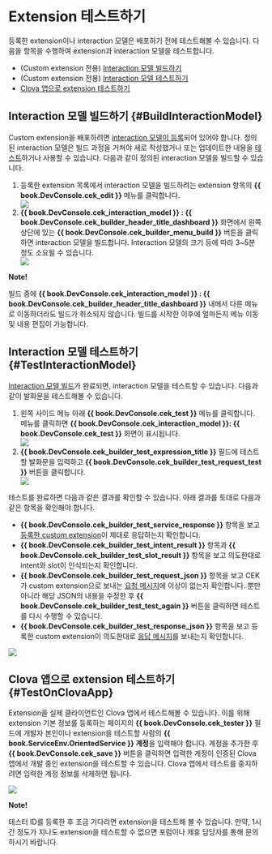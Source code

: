 # Extension 테스트하기
등록한 extension이나 interaction 모델은 배포하기 전에 테스트해볼 수 있습니다. 다음을 항목을 수행하여 extension과 interaction 모델을 테스트합니다.

* (Custom extension 전용) [Interaction 모델 빌드하기](#BuildInteractionModel)
* (Custom extension 전용) [Interaction 모델 테스트하기](#TestInteractionModel)
* [Clova 앱으로 extension 테스트하기](#TestOnClovaApp)

## Interaction 모델 빌드하기 {#BuildInteractionModel}

Custom extension을 배포하려면 [interaction 모델이 등록](/DevConsole/Guides/CEK/Register_Interaction_Model.md)되어 있어야 합니다. 정의된 interaction 모델은 빌드 과정을 거쳐야 새로 작성했거나 또는 업데이트한 내용을 [테스트](#TestInteractionModel)하거나 사용할 수 있습니다. 다음과 같이 정의된 interaction 모델을 빌드할 수 있습니다.

<ol>
  <li>등록한 extension 목록에서 interaction 모델을 빌드하려는 extension 항목의 <strong>{{ book.DevConsole.cek_edit }}</strong> 메뉴를 클릭합니다.</li>
  <img src="/DevConsole/Assets/Images/DevConsole-Interaction_Model_Menu.png" />
  <li><strong>{{ book.DevConsole.cek_interaction_model }} : {{ book.DevConsole.cek_builder_header_title_dashboard }}</strong> 화면에서 왼쪽 상단에 있는 <strong>{{ book.DevConsole.cek_builder_menu_build }}</strong> 버튼을 클릭하면 interaction 모델을 빌드합니다. Interaction 모델의 크기 등에 따라 3~5분 정도 소요될 수 있습니다.</li>
  <img src="/DevConsole/Assets/Images/DevConsole-Build_Interaction_Model.png" />
</ol>

<div class="note">
  <p><strong>Note!</strong></p>
  <p>빌드 중에 <strong>{{ book.DevConsole.cek_interaction_model }} : {{ book.DevConsole.cek_builder_header_title_dashboard }}</strong> 내에서 다른 메뉴로 이동하더라도 빌드가 취소되지 않습니다. 빌드를 시작한 이후에 얼마든지 메뉴 이동 및 내용 편집이 가능합니다.</p>
</div>

## Interaction 모델 테스트하기 {#TestInteractionModel}

[Interaction 모델 빌드](#BuildInteractionModel)가 완료되면, interaction 모델을 테스트할 수 있습니다. 다음과 같이 발화문을 테스트해볼 수 있습니다.

<ol>
  <li>왼쪽 사이드 메뉴 아래 <strong>{{ book.DevConsole.cek_test }}</strong> 메뉴를 클릭합니다. 메뉴를 클릭하면 <strong>{{ book.DevConsole.cek_interaction_model }}: {{ book.DevConsole.cek_test }}</strong> 화면이 표시됩니다.</li>
  <img src="/DevConsole/Assets/Images/DevConsole-Test_Menu.png" />
  <li><strong>{{ book.DevConsole.cek_builder_test_expression_title }}</strong> 필드에 테스트할 발화문을 입력하고 <strong>{{ book.DevConsole.cek_builder_test_request_test }}</strong> 버튼을 클릭합니다.</li>
  <img src="/DevConsole/Assets/Images/DevConsole-Test_Utterance_Example.png" />
</ol>

테스트를 완료하면 다음과 같은 결과를 확인할 수 있습니다. 아래 결과를 토대로 다음과 같은 항목을 확인해야 합니다.

* **{{ book.DevConsole.cek_builder_test_service_response }}** 항목을 보고 [등록한 custom extension](/DevConsole/Guides/CEK/Register_Extension.md)이 제대로 응답하는지 확인합니다.
* **{{ book.DevConsole.cek_builder_test_intent_result }}** 항목과 **{{ book.DevConsole.cek_builder_test_slot_result }}** 항목을 보고 의도한대로 intent와 slot이 인식되는지 확인합니다.
* **{{ book.DevConsole.cek_builder_test_request_json }}** 항목을 보고 CEK가 custom extension으로 보내는 [요청 메시지](/CEK/References/CEK_API.md#CustomExtRequestMessage)에 이상이 없는지 확인합니다. 뿐만 아니라 해당 JSON의 내용을 수정한 후 **{{ book.DevConsole.cek_builder_test_test_again }}** 버튼을 클릭하면 테스트를 다시 수행할 수 있습니다.
* **{{ book.DevConsole.cek_builder_test_response_json }}** 항목을 보고 등록한 custom extension이 의도한대로 [응답 메시지](/CEK/References/CEK_API.md#CustomExtResponseMessage)를 보내는지 확인합니다.

![](/DevConsole/Assets/Images/DevConsole-Test_Result.png)

## Clova 앱으로 extension 테스트하기 {#TestOnClovaApp}

Extension을 실제 클라이언트인 Clova 앱에서 테스트해볼 수 있습니다. 이를 위해 extension 기본 정보를 등록하는 페이지의 **{{ book.DevConsole.cek_tester }}** 필드에 개발자 본인이나 extension을 테스트할 사람의 <strong>{{ book.ServiceEnv.OrientedService }} 계정</strong>을 입력해야 합니다. 계정을 추가한 후 **{{ book.DevConsole.cek_save }}** 버튼을 클릭하면 입력한 계정이 인증된 Clova 앱에서 개발 중인 extension을 테스트할 수 있습니다. Clova 앱에서 테스트를 중지하려면 입력한 계정 정보를 삭제하면 됩니다.

![](/DevConsole/Assets/Images/DevConsole-Add_Tester_ID.png)

<div class="note">
  <p><strong>Note!</strong></p>
  <p>테스터 ID를 등록한 후 조금 기다리면 extension을 테스트해 볼 수 있습니다. 만약, 1시간 정도가 지나도 extension을 테스트할 수 없으면 포럼이나 제휴 담당자를 통해 문의하시기 바랍니다.</p>
</div>
